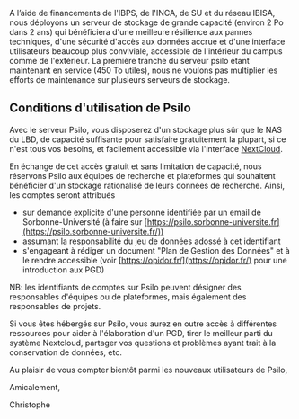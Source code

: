 A l’aide de financements de l'IBPS, de l'INCA, de SU et du réseau IBISA, nous déployons un serveur de stockage de grande capacité (environ 2 Po dans 2 ans) qui bénéficiera d'une meilleure résilience aux pannes techniques, d'une sécurité d'accès aux données accrue et d'une interface utilisateurs beaucoup plus conviviale, accessible de l'intérieur du campus comme de l'extérieur. La première tranche du serveur psilo étant maintenant en service (450 To utiles), nous ne voulons pas multiplier les efforts de maintenance sur plusieurs serveurs de stockage.


## Conditions d'utilisation de Psilo

Avec le serveur Psilo, vous disposerez d'un stockage plus sûr que le NAS du LBD, de capacité suffisante pour satisfaire gratuitement la plupart, si ce n'est tous vos besoins, et facilement accessible via l'interface [NextCloud](https://nextcloud.com/fr/).

En échange de cet accès gratuit et sans limitation de capacité, nous réservons Psilo aux équipes de recherche et plateformes qui souhaitent bénéficier d'un stockage rationalisé de leurs données de recherche. Ainsi, les comptes seront attribués



* sur demande explicite d'une personne identifiée par un email de Sorbonne-Université (à faire sur [https://psilo.sorbonne-universite.fr](https://psilo.sorbonne-universite.fr/))
* assumant la responsabilité du jeu de données adossé à cet identifiant
* s'engageant à rédiger un document "Plan de Gestion des Données" et à le rendre accessible (voir [https://opidor.fr/](https://opidor.fr/) pour une introduction aux PGD)

NB: les identifiants de comptes sur Psilo peuvent désigner des responsables d'équipes ou de plateformes, mais également des responsables de projets.

Si vous êtes hébergés sur Psilo, vous aurez en outre accès à différentes ressources pour aider à l'élaboration d'un PGD, tirer le meilleur parti du système Nextcloud, partager vos questions et problèmes ayant trait à la conservation de données, etc.

Au plaisir de vous compter bientôt parmi les nouveaux utilisateurs de Psilo,

Amicalement,

Christophe

